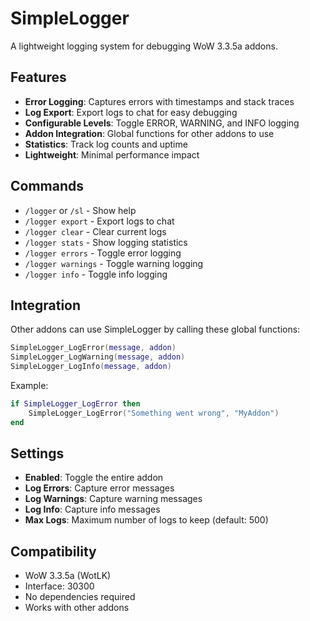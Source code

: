 # SimpleLogger

A lightweight logging system for debugging WoW 3.3.5a addons.

## Features

- **Error Logging**: Captures errors with timestamps and stack traces
- **Log Export**: Export logs to chat for easy debugging
- **Configurable Levels**: Toggle ERROR, WARNING, and INFO logging
- **Addon Integration**: Global functions for other addons to use
- **Statistics**: Track log counts and uptime
- **Lightweight**: Minimal performance impact

## Commands

- `/logger` or `/sl` - Show help
- `/logger export` - Export logs to chat
- `/logger clear` - Clear current logs
- `/logger stats` - Show logging statistics
- `/logger errors` - Toggle error logging
- `/logger warnings` - Toggle warning logging
- `/logger info` - Toggle info logging

## Integration

Other addons can use SimpleLogger by calling these global functions:

```lua
SimpleLogger_LogError(message, addon)
SimpleLogger_LogWarning(message, addon)
SimpleLogger_LogInfo(message, addon)
```

Example:
```lua
if SimpleLogger_LogError then
    SimpleLogger_LogError("Something went wrong", "MyAddon")
end
```

## Settings

- **Enabled**: Toggle the entire addon
- **Log Errors**: Capture error messages
- **Log Warnings**: Capture warning messages
- **Log Info**: Capture info messages
- **Max Logs**: Maximum number of logs to keep (default: 500)

## Compatibility

- WoW 3.3.5a (WotLK)
- Interface: 30300
- No dependencies required
- Works with other addons 